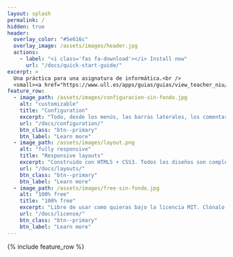 ```yaml
---
layout: splash
permalink: /
hidden: true
header:
  overlay_color: "#5e616c"
  overlay_image: /assets/images/header.jpg
  actions:
    - label: "<i class='fas fa-download'></i> Install now"
      url: "/docs/quick-start-guide/"
excerpt: >
  Una práctica para una asignatura de informática.<br />
  <small><a href="https://www.ull.es/apps/guias/guias/view_teacher_niu/967/crguezl/">El profesor</a></small>
feature_row:
  - image_path: /assets/images/configuracion-sin-fondo.jpg
    alt: "customizable"
    title: "Configuration"
    excerpt: "Todo, desde los menús, las barras laterales, los comentarios y mucho más, se puede configurar o establecer con YAML Front Matter."
    url: "/docs/configuration/"
    btn_class: "btn--primary"
    btn_label: "Learn more"
  - image_path: /assets/images/layout.png
    alt: "fully responsive"
    title: "Responsive layouts"
    excerpt: "Construido con HTML5 + CSS3. Todos los diseños son completamente responsivos con ayudantes para aumentar su contenido."
    url: "/docs/layouts/"
    btn_class: "btn--primary"
    btn_label: "Learn more"
  - image_path: /assets/images/free-sin-fondo.jpg
    alt: "100% free"
    title: "100% free"
    excerpt: "Libre de usar como quieras bajo la licencia MIT. Clónalo, bórcalo, personalízalo... ¡lo que sea!"
    url: "/docs/license/"
    btn_class: "btn--primary"
    btn_label: "Learn more"      
---
```


{% include feature_row %}
